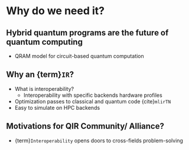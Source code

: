 # Why do we need it?

## Hybrid quantum programs are the future of quantum computing

- QRAM model for circuit-based quantum computation

## Why an {term}`IR`?

- What is interoperability?
  - Interoperability with specific backends hardware profiles
- Optimization passes to classical and quantum code {cite}`mlirTN`
- Easy to simulate on HPC backends

## Motivations for QIR Community/ Alliance?

- {term}`Interoperability` opens doors to cross-fields problem-solving
